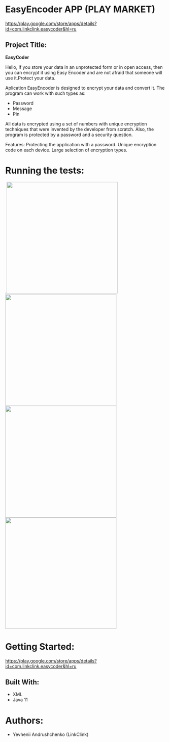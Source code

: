 # EasyEncoder APP (PLAY MARKET)
https://play.google.com/store/apps/details?id=com.linkclink.easycoder&hl=ru

## Project Title:
 **EasyCoder**
 
Hello, If you store your data in an unprotected form or in open access, then you can encrypt it using Easy Encoder and are not afraid that someone will use it.Protect your data.

Aplication EasyEncoder is designed to encrypt your data and convert it.
The program can work with such types as:
- Password
- Message
- Pin

All data is encrypted using a set of numbers with unique encryption techniques that were invented by the developer from scratch.
Also, the program is protected by a password and a security question.

Features:
Protecting the application with a password.
Unique encryption code on each device.
Large selection of encryption types.
 
# Running the tests:
.<img src="https://sun9-69.userapi.com/impf/D3XyPFW2hiCkuTnufRS2qvzCoyfAPd9s3h6ZAA/S_IkhLgE4Ks.jpg?size=0x0&quality=90&proxy=1&sign=be749cab106559d8883608d5e685a14e" width="350">
<img src="https://sun9-39.userapi.com/impf/Uwj1V90gXq3QXfP-OBsvmLjeZh7tTEFxHVhxIg/QQ4BiNiBLxQ.jpg?size=0x0&quality=90&proxy=1&sign=99fbee35df0ac8277c103345fc1f0dfd" width="350">
<img src="https://sun9-30.userapi.com/impf/ajA03re_LQwdio2EZclh00EDsD23Rr3DXozglA/w-mF7BsTyZY.jpg?size=0x0&quality=90&proxy=1&sign=b3e5bfea8cd37df30490323de3cd7f71" width="350">
<img src="https://sun9-29.userapi.com/impf/0EDFvGnL4UR_QYtlzJ_ydR6o9gyv5eZvAkjOhQ/YTsRqEZO_a4.jpg?size=0x0&quality=90&proxy=1&sign=4815601ea8106970d3c6196aab21c740" width="350">

# Getting Started:
https://play.google.com/store/apps/details?id=com.linkclink.easycoder&hl=ru

## Built With:
* XML
* Java 11

# Authors:
- Yevhenii Andrushchenko (LinkClink)

